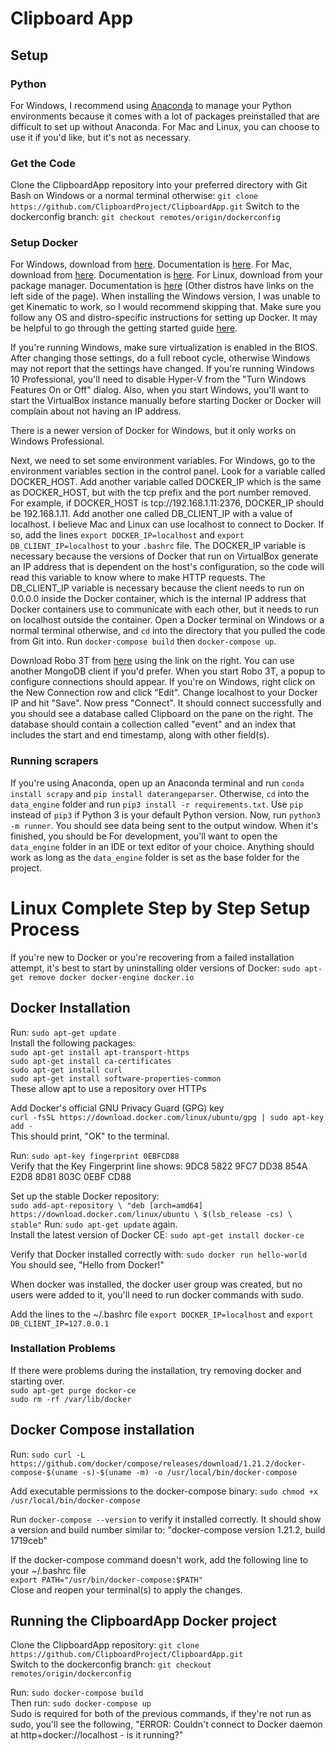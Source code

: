 # Clipboard App

## Setup

### Python
For Windows, I recommend using [Anaconda](https://www.anaconda.com/download/) to manage your Python environments because it comes with a lot of packages preinstalled that are difficult to set up without Anaconda.
For Mac and Linux, you can choose to use it if you'd like, but it's not as necessary.

### Get the Code
Clone the ClipboardApp repository into your preferred directory with Git Bash on Windows or a normal terminal otherwise: `git clone https://github.com/ClipboardProject/ClipboardApp.git`
Switch to the dockerconfig branch: `git checkout remotes/origin/dockerconfig`

### Setup Docker
For Windows, download from [here](https://docs.docker.com/toolbox/toolbox_install_windows/). Documentation is [here](https://docs.docker.com/toolbox/overview/).
For Mac, download from [here](https://www.docker.com/docker-mac). Documentation is [here](https://docs.docker.com/docker-for-mac/).
For Linux, download from your package manager. Documentation is [here](https://docs.docker.com/install/linux/docker-ce/ubuntu/) (Other distros have links on the left side of the page).
When installing the Windows version, I was unable to get Kinematic to work, so I would recommend skipping that.
Make sure you follow any OS and distro-specific instructions for setting up Docker. It may be helpful to go through the getting started guide [here](https://docs.docker.com/get-started/).

If you're running Windows, make sure virtualization is enabled in the BIOS. After changing those settings, do a full reboot cycle, otherwise Windows may not report that the settings have changed. If you're running Windows 10 Professional, you'll need to disable Hyper-V from the "Turn Windows Features On or Off" dialog. Also, when you start Windows, you'll want to start the VirtualBox instance manually before starting Docker or Docker will complain about not having an IP address.

There is a newer version of Docker for Windows, but it only works on Windows Professional.

Next, we need to set some environment variables. For Windows, go to the environment variables section in the control panel. Look for a variable called DOCKER_HOST. Add another variable called DOCKER_IP which is the same as DOCKER_HOST, 
but with the tcp prefix and the port number removed. For example, if DOCKER_HOST is tcp://192.168.1.11:2376, DOCKER_IP should be 192.168.1.11. Add another one called DB_CLIENT_IP with a value of localhost. 
I believe Mac and Linux can use localhost to connect to Docker. If so, add the lines `export DOCKER_IP=localhost` and `export DB_CLIENT_IP=localhost` to your `.bashrc` file. The DOCKER_IP variable is necessary because the versions of Docker that run on 
VirtualBox generate an IP address that is dependent on the host's configuration, so the code will read this variable to know where to make HTTP requests. The DB_CLIENT_IP variable is necessary because the client needs to 
run on 0.0.0.0 inside the Docker container, which is the internal IP address that Docker containers use to communicate with each other, but it needs to run on localhost outside the container. Open a Docker terminal on Windows or a normal terminal otherwise, and `cd` into the directory that you pulled the code from Git into. Run `docker-compose build` then `docker-compose up`. 

Download Robo 3T from [here](https://robomongo.org/download) using the link on the right. You can use another MongoDB client if you'd prefer. When you start Robo 3T, a popup to configure connections should appear. If you're on Windows, right click on the New Connection row and click "Edit". Change localhost to your Docker IP and hit "Save". Now press "Connect". It should connect successfully and you should see a database called Clipboard on the pane on the right. The database should contain a collection called "event" and an index that includes the start and end timestamp, along with other field(s).

### Running scrapers
If you're using Anaconda, open up an Anaconda terminal and run `conda install scrapy` and `pip install daterangeparser`. Otherwise, `cd` into the `data_engine` folder and run `pip3 install -r requirements.txt`. Use `pip` instead of `pip3` if Python 3 is your default Python version. Now, run `python3 -m runner`. You should see data being sent to the output window. When it's finished, you should be For development, you'll want to open the `data_engine` folder in an IDE or text editor of your choice. Anything should work as long as the `data_engine` folder is set as the base folder for the project.

# Linux Complete Step by Step Setup Process
If you're new to Docker or you're recovering from a failed installation attempt, it's best to start by uninstalling older versions of Docker: `sudo apt-get remove docker docker-engine docker.io`

## Docker Installation
Run: `sudo apt-get update`<br/>
Install the following packages:<br/>
`sudo apt-get install apt-transport-https`<br/>
`sudo apt-get install ca-certificates`<br/>
`sudo apt-get install curl`<br/>
`sudo apt-get install software-properties-common`<br/>
These allow apt to use a repository over HTTPs

Add Docker's official GNU Privacy Guard (GPG) key<br/>
`curl -fsSL https://download.docker.com/linux/ubuntu/gpg | sudo apt-key add -`<br/>
This should print, "OK" to the terminal.

Run: `sudo apt-key fingerprint 0EBFCD88`<br/>
Verify that the Key Fingerprint line shows: 9DC8 5822 9FC7 DD38 854A  E2D8 8D81 803C 0EBF CD88

Set up the stable Docker repository:<br/>
`
sudo add-apt-repository \
   "deb [arch=amd64] https://download.docker.com/linux/ubuntu \
   $(lsb_release -cs) \
   stable"
`
Run: `sudo apt-get update` again.<br/>
Install the latest version of Docker CE: `sudo apt-get install docker-ce`

Verify that Docker installed correctly with: `sudo docker run hello-world`<br/>
You should see, "Hello from Docker!"

When docker was installed, the docker user group was created, but no users were added to it, you'll need to run docker commands with sudo.

Add the lines to the ~/.bashrc file `export DOCKER_IP=localhost` and `export DB_CLIENT_IP=127.0.0.1`

### Installation Problems
If there were problems during the installation, try removing docker and starting over.<br/>
`sudo apt-get purge docker-ce`<br/>
`sudo rm -rf /var/lib/docker`

## Docker Compose installation
Run: `sudo curl -L https://github.com/docker/compose/releases/download/1.21.2/docker-compose-$(uname -s)-$(uname -m) -o /usr/local/bin/docker-compose`

Add executable permissions to the docker-compose binary: `sudo chmod +x /usr/local/bin/docker-compose`

Run `docker-compose --version` to verify it installed correctly. It should show a version and build number similar to:
"docker-compose version 1.21.2, build 1719ceb"

If the docker-compose command doesn't work, add the following line to your ~/.bashrc file<br/>
`export PATH="/usr/bin/docker-compose:$PATH"`<br/>
Close and reopen your terminal(s) to apply the changes.

## Running the ClipboardApp Docker project
Clone the ClipboardApp repository: `git clone https://github.com/ClipboardProject/ClipboardApp.git`<br/>
Switch to the dockerconfig branch: `git checkout remotes/origin/dockerconfig`<br/>

Run: `sudo docker-compose build`<br/>
Then run: `sudo docker-compose up`<br/>
Sudo is required for both of the previous commands, if they're not run as sudo, you'll see the following, "ERROR: Couldn't connect to Docker daemon at http+docker://localhost - is it running?"